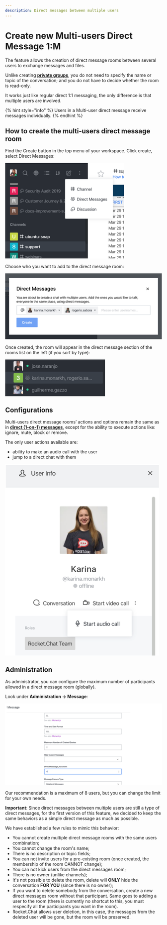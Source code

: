 ```yaml
---
description: Direct messages between multiple users
---
```


# Create new Multi-users Direct Message 1:M

The feature allows the creation of direct message rooms between several users to exchange messages and files.

Unlike creating [**private groups**](../channels/), you do not need to specify the name or topic of the conversation; and you do not have to decide whether the room is read-only.

It works just like regular direct 1:1 messaging, the only difference is that multiple users are involved.

{% hint style="info" %}
Users in a Multi-user direct message receive messages individually.
{% endhint %}

## How to create the multi-users direct message room

Find the Create button in the top menu of your workspace. Click create, select Direct Messages:

![Create direct message option](../../../../.gitbook/assets/create-direct-message-option.png)

Choose who you want to add to the direct message room:

![Select direct message participants](../../../../.gitbook/assets/select-users.png)

Once created, the room will appear in the direct message section of the rooms list on the left (if you sort by type):

![Room list](../../../../.gitbook/assets/room-list.png)

## Configurations

Multi-users direct message rooms’ actions and options remain the same as in [**direct (1-on-1) messages**](../channels/), except for the ability to execute actions like: ignore, mute, block or remove.

The only user actions available are:

* ability to make an audio call with the user
* jump to a direct chat with them

![User actions](../../../../.gitbook/assets/user-actions.png)

## Administration

As administrator, you can configure the maximum number of participants allowed in a direct message room (globally).

Look under **Administration -> Message**:

![Admin](../../../../.gitbook/assets/admin.png)

Our recommendation is a maximum of 8 users, but you can change the limit for your own needs.

**Important**: Since direct messages between multiple users are still a type of direct messages, for the first version of this feature, we decided to keep the same behaviors as a simple direct message as much as possible.

We have established a few rules to mimic this behavior:

* You cannot create multiple direct message rooms with the same users combination;
* You cannot change the room's name;
* There is no description or topic fields;
* You can not invite users for a pre-existing room (once created, the membership of the room CANNOT change);
* You can not kick users from the direct messages room;
* There is no owner (unlike channels);
* It's not possible to delete the room, delete will **ONLY** hide the conversation **FOR YOU** (since there is no owner);
* If you want to delete somebody from the conversation, create a new direct messages room without that participant. Same goes to adding a user to the room (there is currently no shortcut to this, you must respecify all the participants you want in the room).
* Rocket.Chat allows user deletion, in this case, the messages from the deleted user will be gone, but the room will be preserved.
